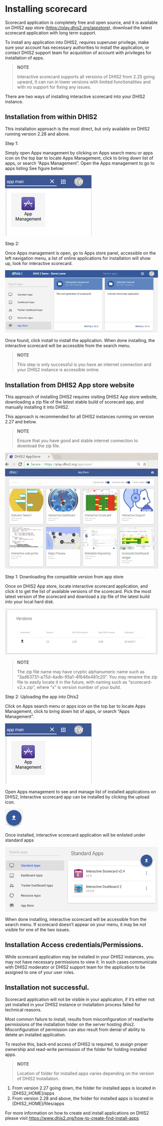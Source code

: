 # Installing scorecard

Scorecard application is completely free and open source, and it is
available on DHIS2 app store (https://play.dhis2.org/appstore), download
the latest scorecard application with long term support.

To install any application into DHIS2, requires superuser privilege,
make sure your account has necessary authorities to install the
application, or contact DHIS2 support team for acquisition of account
with privileges for installation of apps.

> **NOTE**
>
> Interactive scorecard supports all versions of DHIS2 from 2.25 going
upward, It can run in lower versions with limited functionalities and with no
support for fixing any issues.

There are two ways of installing interactive scorecard into your
DHIS2 instance.

## Installation from within DHIS2

This installation approach is the most direct, but only available on
DHIS2 running version 2.28 and above.

Step 1:

Simply open Apps management by clicking on Apps search menu or apps icon
on the top bar to locate Apps Management, click to bring down list of
apps, or search “Apps Management”. Open the Apps management to go to
apps listing See figure below:

![Apps management on search menu](resources/images/image125.png)

Step 2:

Once Apps management is open, go to Apps store panel, accessible on the
left navigation menu, a list of online applications for installation
will show up, look for interactive scorecard.

![App store listing, with interactive scorecard](resources/images/image124.png)

Once found, click install to install the application. When done
installing, the interactive scorecard will be accessible from the search
menu.

> **NOTE**
>
> This step is only successful is you have an internet connection and your
DHIS2 instance is accessible online.

## Installation from DHIS2 App store website

This approach of installing DHIS2 requires visiting DHIS2 App store
website, downloading a zip file of the latest stable build of scorecard
app, and manually installing it into DHIS2.

This approach is recommended for all DHIS2 instances running on version
2.27 and below.

> **NOTE**
>
> Ensure that you have good and stable internet connection to download the
zip file.

![Apps listing in DHIS2 App Store](resources/images/image126.png) 

Step 1: Downloading the compatible version from app store

Once on DHIS2 App store, locate interactive scorecard application, and
click it to get the list of available versions of the scorecard. Pick
the most latest version of the scorecard and download a zip file of the
latest build into your local hard disk.

![List of versions and supported version of DHIS2 ](resources/images/image127.png)

> **NOTE**
>
> The zip file name may have cryptic alphanumeric name such as
“3ad63731-a75d-4adb-95a1-4f646e481c20”. You may rename the zip file to
easily locate it in the future, with naming such as “scorecard-v2.x.zip”, where “x” is version number of your build.

Step 2: Uploading the app into Dhis2

Click on Apps search menu or apps icon on the top bar to locate Apps
Management, click to bring down list of apps, or search “Apps
Management”.

![Apps management on search menu](resources/images/image125.png)

Open Apps management to see and manage list of installed applications on
DHIS2, Interactive scorecard app can be installed by clicking the upload
icon.

![The upload Icon](resources/images/image128.png)

Once installed, interactive scorecard application will be enlisted under
standard apps

![Interactive scorecard on list of installed standard applications](resources/images/image129.png)

When done installing, interactive scorecard will be accessible from the
search menu.  If scorecard doesn’t appear on your menu, it may be not
visible for one of the two issues.

## Installation Access credentials/Permissions.

While scorecard application may be installed in your DHIS2 instances,
you may not have necessary permissions to view  it. In such cases
communicate with DHIS2 moderator or DHIS2 support team for the
application to be assigned to one of your user roles.

## Installation not successful.

Scorecard application will not be visible in your application, if it’s
either not yet installed in your DHIS2 instance or installation process
failed for technical reasons.

Most common failure to install, results from misconfiguration of
read/write permissions of the installation folder on the server hosting
dhis2. Misconfiguration of permission can also result from  denial of
ability to delete an installed application.

To resolve this, back-end access of DHIS2 is required, to assign proper
ownership and read-write permission of the folder for holding installed
apps.

> **NOTE**
>
> Location of folder for installed apps varies depending on the version of
DHIS2 Installation.

1.  From version 2.27 going down, the folder for installed apps is
    located in \[DHIS2\_HOME\]/apps
2.  From version 2.28 and above, the folder for installed apps is
    located in \[DHIS2\_HOME\]/files/apps

For more information on how to create and install applications on DHIS2
please visit https://www.dhis2.org/how-to-create-find-install-apps


